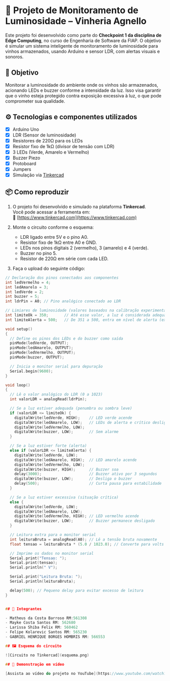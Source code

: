 # 🍷 Projeto de Monitoramento de Luminosidade – Vinheria Agnello

Este projeto foi desenvolvido como parte do **Checkpoint 1 da disciplina de Edge Computing**, no curso de Engenharia de Software da FIAP. O objetivo é simular um sistema inteligente de monitoramento de luminosidade para vinhos armazenados, usando Arduino e sensor LDR, com alertas visuais e sonoros.

## 🧠 Objetivo

Monitorar a luminosidade do ambiente onde os vinhos são armazenados, acionando LEDs e buzzer conforme a intensidade da luz. Isso visa garantir que o vinho esteja protegido contra exposição excessiva à luz, o que pode comprometer sua qualidade.

## ⚙️ Tecnologias e componentes utilizados

- [x] Arduino Uno
- [x] LDR (Sensor de luminosidade)
- [x] Resistores de 220Ω para os LEDs
- [x] Resistor fixo de 1kΩ (divisor de tensão com LDR)
- [x] 3 LEDs (Verde, Amarelo e Vermelho)
- [x] Buzzer Piezo
- [x] Protoboard
- [x] Jumpers
- [x] Simulação via [Tinkercad](https://www.tinkercad.com/)

## 📦 Como reproduzir

1. O projeto foi desenvolvido e simulado na plataforma **Tinkercad**.  
   Você pode acessar a ferramenta em:  
   🔗 [https://www.tinkercad.com](https://www.tinkercad.com)

2. Monte o circuito conforme o esquema:
   - LDR ligado entre 5V e o pino A0.
   - Resistor fixo de 1kΩ entre A0 e GND.
   - LEDs nos pinos digitais 2 (vermelho), 3 (amarelo) e 4 (verde).
   - Buzzer no pino 5.
   - Resistor de 220Ω em série com cada LED.

3. Faça o upload do seguinte código:

```cpp
// Declaração dos pinos conectados aos componentes
int ledVermelho = 4;
int ledAmarelo = 3;
int ledVerde = 2;
int buzzer = 5;
int ldrPin = A0; // Pino analógico conectado ao LDR

// Limiares de luminosidade (valores baseados na calibração experimental)
int limiteOk = 350;       // Até esse valor, a luz é considerada adequada
int limiteAlerta = 500;   // De 351 a 500, entra em nível de alerta (excesso de luz)

void setup()
{
  // Define os pinos dos LEDs e do buzzer como saída
  pinMode(ledVerde, OUTPUT);
  pinMode(ledAmarelo, OUTPUT);
  pinMode(ledVermelho, OUTPUT);
  pinMode(buzzer, OUTPUT);

  // Inicia o monitor serial para depuração
  Serial.begin(9600);
}

void loop()
{
  // Lê o valor analógico do LDR (0 a 1023)
  int valorLDR = analogRead(ldrPin);

  // Se a luz estiver adequada (penumbra ou sombra leve)
  if (valorLDR <= limiteOk) {
    digitalWrite(ledVerde, HIGH);    // LED verde acende
    digitalWrite(ledAmarelo, LOW);   // LEDs de alerta e crítico desligam
    digitalWrite(ledVermelho, LOW);
    digitalWrite(buzzer, LOW);       // Sem alarme
  }

  // Se a luz estiver forte (alerta)
  else if (valorLDR <= limiteAlerta) {
    digitalWrite(ledVerde, LOW);
    digitalWrite(ledAmarelo, HIGH);  // LED amarelo acende
    digitalWrite(ledVermelho, LOW);
    digitalWrite(buzzer, HIGH);      // Buzzer soa
    delay(3000);                     // Buzzer ativo por 3 segundos
    digitalWrite(buzzer, LOW);       // Desliga o buzzer
    delay(500);                      // Curta pausa para estabilidade
  }

  // Se a luz estiver excessiva (situação crítica)
  else {
    digitalWrite(ledVerde, LOW);
    digitalWrite(ledAmarelo, LOW);
    digitalWrite(ledVermelho, HIGH); // LED vermelho acende
    digitalWrite(buzzer, LOW);       // Buzzer permanece desligado
  }

  // Leitura extra para o monitor serial
  int leituraBruta = analogRead(A0); // Lê a tensão bruta novamente
  float tensao = leituraBruta * (5.0 / 1023.0); // Converte para volts

  // Imprime os dados no monitor serial
  Serial.print("Tensao: ");
  Serial.print(tensao);
  Serial.println(" V");

  Serial.print("Leitura Bruta: ");
  Serial.println(leituraBruta);

  delay(500); // Pequeno delay para evitar excesso de leitura
}


## 👥 Integrantes

- Matheus da Costa Barroso RM:561308
- Mayke Costa Santos RM: 562680
- Larissa Shiba Felix RM: 560462
- Felipe Kolarevic Santos RM: 565230
- GABRIEL HENRIQUE BORGES HOMBRIS RM: 566553

## 🖼️ Esquema do circuito

![Circuito no Tinkercad](esquema.png)

## 🎥 Demonstração em vídeo

[Assista ao vídeo do projeto no YouTube](https://www.youtube.com/watch?v=XBT8h-1-voI)